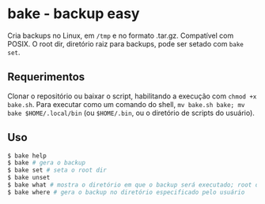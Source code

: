 # bake - backup easy
Cria backups no Linux, em `/tmp` e no formato .tar.gz. Compatível com POSIX. O root dir, diretório raiz para backups, pode ser setado com `bake set`.
## Requerimentos
Clonar o repositório ou baixar o script, habilitando a execução com `chmod +x bake.sh`. Para executar como um comando do shell, `mv bake.sh bake; mv bake $HOME/.local/bin` (ou `$HOME/.bin`, ou o diretório de scripts do usuário).
## Uso
```sh
$ bake help
$ bake # gera o backup
$ bake set # seta o root dir
$ bake unset
$ bake what # mostra o diretório em que o backup será executado; root dir ou atual
$ bake where # gera o backup no diretório especificado pelo usuário
```
